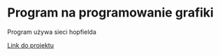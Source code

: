 

# Program na programowanie grafiki


Program używa sieci hopfielda

[Link do projektu](https://tipikej.github.io/obrazek-programowanie-grafiki/)